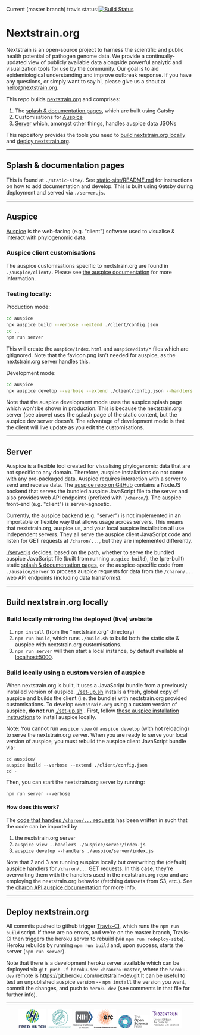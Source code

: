 Current (master branch) travis status:[![Build Status](https://travis-ci.com/nextstrain/nextstrain.org.svg?branch=master)](https://travis-ci.com/nextstrain/auspice)

# Nextstrain.org

Nextstrain is an open-source project to harness the scientific and public health potential of pathogen genome data. We provide a continually-updated view of publicly available data alongside powerful analytic and visualization tools for use by the community. Our goal is to aid epidemiological understanding and improve outbreak response. If you have any questions, or simply want to say hi, please give us a shout at hello@nextstrain.org.


This repo builds [nextstrain.org](https://nextstrain.org) and comprises:
  1. The [splash & documentation pages](#Splash--documentation-pages), which are built using Gatsby
  2. Customisations for [Auspice](#Auspice)
  3. [Server](#Server) which, amongst other things, handles auspice data JSONs

This repository provides the tools you need to [build nextstrain.org locally](#build-nextstrainorg-locally) and [deploy nextstrain.org](#deploy-nextstrainorg).

---
## Splash & documentation pages

This is found at `./static-site/`.
See [static-site/README.md](./static-site/README.md) for instructions on how to add documentation and develop.
This is built using Gatsby during deployment and served via `./server.js`.

---
## Auspice
[Auspice](https://github.com/nextstrain/auspice) is the web-facing (e.g. "client") software used to visualise & interact with phylogenomic data.

### Auspice client customisations
The auspice customisations specific to nextstrain.org are found in `./auspice/client/`.
Please see [the auspice documentation](https://nextstrain.github.io/auspice/customisations/introduction) for more information.

### Testing locally:

Production mode:
```bash
cd auspice
npx auspice build --verbose --extend ./client/config.json
cd ..
npm run server
```
This will create the `auspice/index.html` and `auspice/dist/*` files which are gitignored.
Note that the favicon.png isn't needed for auspice, as the nextstrain.org server handles this.

Development mode:
```bash
cd auspice
npx auspice develop --verbose --extend ./client/config.json --handlers ./server/index.js
```
Note that the auspice development mode uses the auspice splash page which won't be shown in production.
This is because the nextstrain.org server (see above) uses the splash page of the static content, but the auspice dev server doesn't.
The advantage of development mode is that the client will live update as you edit the customisations.

---
## Server
Auspice is a flexible tool created for visualising phylogenomic data that are not specific to any domain.
Therefore, auspice installations do not come with any pre-packaged data.
Auspice requires interaction with a server to send and receive data.
The [auspice repo on GitHub](http://github.com/nextstrain/auspice) contains a NodeJS backend that serves the bundled auspice JavaScript file to the server and also provides web API endpoints (prefixed with '`/charon/`).
The auspice front-end (e.g. "client") is server-agnostic.

Currently, the auspice backend (e.g. "server") is not implemented in an importable or flexible way that allows usage across servers.
This means that nextstrain.org, auspice.us, and your local auspice installation all use independent servers. They all serve the auspice client JavaScript code and listen for GET requests at `/charon/...`, but they are implemented differently.

[./server.js](server.js) decides, based on the path, whether to serve the bundled auspice JavaScript file (built from running `auspice build`), the (pre-built) static [splash & documentation pages](#Splash--documentation-pages), or the auspice-specific code from `./auspice/server` to process auspice requests for data from the `/charon/...` web API endpoints (including data transforms).

---
## Build nextstrain.org locally
### Build locally mirroring the deployed (live) website
1. `npm install` (from the "nextstrain.org" directory)
2. `npm run build`, which runs `./build.sh` to build both the static site & auspice with nextstrain.org customisations.
3. `npm run server` will then start a local instance, by default available at [localhost:5000](http://localhost:5000).


### Build locally using a custom version of auspice
When nextstrain.org is built, it uses a JavaScript bundle from a previously installed version of auspice.
[./set-up.sh](./set-up.sh) installs a fresh, global copy of auspice and builds the client (i.e. the bundle) with nextstrain.org provided customisations.
To develop `nextstrain.org` using a custom version of auspice, **do not** run [./set-up.sh](./set-up.sh)`.
First, follow [these auspice installation instructions](https://nextstrain.org/docs/getting-started/local-installation/#install-auspice-from-source) to install auspice locally.

Note: You cannot run `auspice view` or `auspice develop` (with hot reloading) to serve the nextstrain.org server.
When you are ready to serve your local version of auspice, you must rebuild the auspice client JavaScript bundle via:

    cd auspice/
    auspice build --verbose --extend ./client/config.json
    cd -

Then, you can start the nextstrain.org server by running:

    npm run server --verbose


#### How does this work?
The [code that handles `/charon/...` requests](auspice/server/index.js) has been written in such that the code can be imported by
1. the nextstrain.org server
2. `auspice view --handlers ./auspice/server/index.js`
3. `auspice develop --handlers ./auspice/server/index.js`

Note that 2 and 3 are running auspice locally but overwriting the (default) auspice handlers for `/charon/...` GET requests.
In this case, they're overwriting them with the handlers used in the nextstrain.org repo and are employing the nextstrain.org behavior (fetching datasets from S3, etc.).
See the [charon API auspice documentation](https://nextstrain.github.io/auspice/customisations/server/charonAPI) for more info.

---
## Deploy nextstrain.org
All commits pushed to github trigger [Travis-CI](https://travis-ci.com/nextstrain/nextstrain.org), which runs the `npm run build` script.
If there are no errors, and we're on the master branch, Travis-CI then triggers the heroku server to rebuild (via `npm run redeploy-site`).
Heroku rebuilds by running `npm run build` and, upon success, starts the server (`npm run server`).


Note that there is a development heroku server available which can be deployed via
`git push -f heroku-dev <branch>:master`, where the `heroku-dev` remote is https://git.heroku.com/nextstrain-dev.git
It can be useful to test an unpublished auspice version -- `npm install` the version you want, commit the changes, and push to `heroku-dev` (see comments in that file for further info).


---

<p align="center">
  <img src="/docs/images/fred-hutch-logo-small.png" width="75" />
  <img src="/docs/images/max-planck-logo-small.png" width="65" />
  <img src="/docs/images/nih-logo-small.png" width="52" />
  <img src="/docs/images/erc-logo-small.png" width="60" />
  <img src="/docs/images/osp-logo-small.png" width="82" />
  <img src="/docs/images/bz_logo.png" width="85" />
</p>
